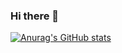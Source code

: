 ### Hi there 👋
[![Anurag's GitHub stats](https://github-readme-stats.vercel.app/api?username=Dudu671&show_icons=true&count_private=true&theme=dark)](https://github.com/anuraghazra/github-readme-stats)

<!--
**Dudu671/Dudu671** is a ✨ _special_ ✨ repository because its `README.md` (this file) appears on your GitHub profile.

Here are some ideas to get you started:

- 🔭 I’m currently working on ...
- 🌱 I’m currently learning ...
- 👯 I’m looking to collaborate on ...
- 🤔 I’m looking for help with ...
- 💬 Ask me about ...
- 📫 How to reach me: ...
- 😄 Pronouns: ...
- ⚡ Fun fact: ...
-->
